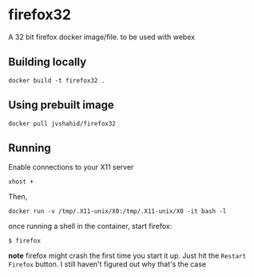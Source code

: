 # firefox32

A 32 bit firefox docker image/file. to be used with webex

## Building locally

`docker build -t firefox32 .`

## Using prebuilt image

`docker pull jvshahid/firefox32`

## Running

Enable connections to your X11 server

`xhost +`

Then,

`docker run -v /tmp/.X11-unix/X0:/tmp/.X11-unix/X0 -it bash -l`

once running a shell in the container, start firefox:

`$ firefox`

**note** firefox might crash the first time you start it up. Just hit the `Restart Firefox` button. I still haven't figured out why that's the case
